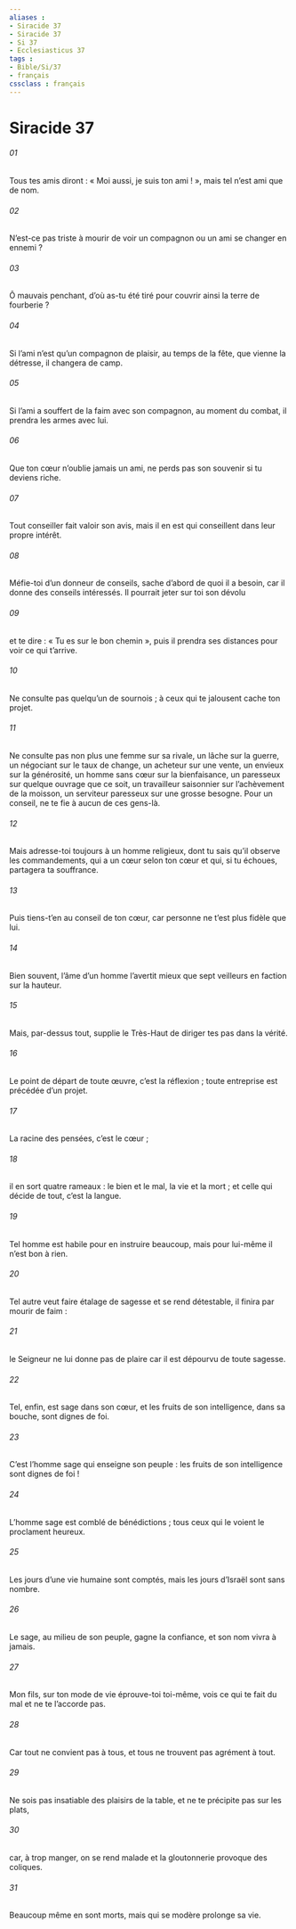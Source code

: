 ```yaml
---
aliases : 
- Siracide 37
- Siracide 37
- Si 37
- Ecclesiasticus 37
tags : 
- Bible/Si/37
- français
cssclass : français
---
```


# Siracide 37

###### 01
Tous tes amis diront : « Moi aussi, je suis ton ami ! »,
mais tel n’est ami que de nom.
###### 02
N’est-ce pas triste à mourir
de voir un compagnon ou un ami se changer en ennemi ?
###### 03
Ô mauvais penchant, d’où as-tu été tiré
pour couvrir ainsi la terre de fourberie ?
###### 04
Si l’ami n’est qu’un compagnon de plaisir, au temps de la fête, que vienne la détresse, il changera de camp.
###### 05
Si l’ami a souffert de la faim avec son compagnon,
au moment du combat, il prendra les armes avec lui.
###### 06
Que ton cœur n’oublie jamais un ami,
ne perds pas son souvenir si tu deviens riche.
###### 07
Tout conseiller fait valoir son avis,
mais il en est qui conseillent dans leur propre intérêt.
###### 08
Méfie-toi d’un donneur de conseils,
sache d’abord de quoi il a besoin,
car il donne des conseils intéressés.
Il pourrait jeter sur toi son dévolu
###### 09
et te dire : « Tu es sur le bon chemin »,
puis il prendra ses distances pour voir ce qui t’arrive.
###### 10
Ne consulte pas quelqu’un de sournois ;
à ceux qui te jalousent cache ton projet.
###### 11
Ne consulte pas non plus une femme sur sa rivale,
un lâche sur la guerre,
un négociant sur le taux de change,
un acheteur sur une vente,
un envieux sur la générosité,
un homme sans cœur sur la bienfaisance,
un paresseux sur quelque ouvrage que ce soit,
un travailleur saisonnier sur l’achèvement de la moisson,
un serviteur paresseux sur une grosse besogne.
Pour un conseil, ne te fie à aucun de ces gens-là.
###### 12
Mais adresse-toi toujours à un homme religieux,
dont tu sais qu’il observe les commandements,
qui a un cœur selon ton cœur
et qui, si tu échoues, partagera ta souffrance.
###### 13
Puis tiens-t’en au conseil de ton cœur,
car personne ne t’est plus fidèle que lui.
###### 14
Bien souvent, l’âme d’un homme l’avertit
mieux que sept veilleurs en faction sur la hauteur.
###### 15
Mais, par-dessus tout, supplie le Très-Haut
de diriger tes pas dans la vérité.
###### 16
Le point de départ de toute œuvre, c’est la réflexion ;
toute entreprise est précédée d’un projet.
###### 17
La racine des pensées, c’est le cœur ;
###### 18
il en sort quatre rameaux :
le bien et le mal, la vie et la mort ;
et celle qui décide de tout, c’est la langue.
###### 19
Tel homme est habile pour en instruire beaucoup,
mais pour lui-même il n’est bon à rien.
###### 20
Tel autre veut faire étalage de sagesse et se rend détestable,
il finira par mourir de faim :
###### 21
le Seigneur ne lui donne pas de plaire
car il est dépourvu de toute sagesse.
###### 22
Tel, enfin, est sage dans son cœur,
et les fruits de son intelligence, dans sa bouche, sont dignes de foi.
###### 23
C’est l’homme sage qui enseigne son peuple :
les fruits de son intelligence sont dignes de foi !
###### 24
L’homme sage est comblé de bénédictions ;
tous ceux qui le voient le proclament heureux.
###### 25
Les jours d’une vie humaine sont comptés,
mais les jours d’Israël sont sans nombre.
###### 26
Le sage, au milieu de son peuple, gagne la confiance,
et son nom vivra à jamais.
###### 27
Mon fils, sur ton mode de vie éprouve-toi toi-même,
vois ce qui te fait du mal et ne te l’accorde pas.
###### 28
Car tout ne convient pas à tous,
et tous ne trouvent pas agrément à tout.
###### 29
Ne sois pas insatiable des plaisirs de la table,
et ne te précipite pas sur les plats,
###### 30
car, à trop manger, on se rend malade
et la gloutonnerie provoque des coliques.
###### 31
Beaucoup même en sont morts,
mais qui se modère prolonge sa vie.
